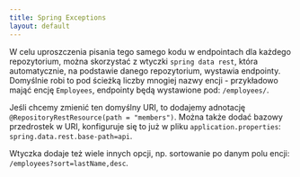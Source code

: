 ```yaml
---
title: Spring Exceptions
layout: default
---
```


W celu uproszczenia pisania tego samego kodu w endpointach dla każdego repozytorium, można skorzystać z wtyczki `spring data rest`, która automatycznie, na podstawie danego repozytorium, wystawia endpointy. Domyślnie robi to pod ścieżką liczby mnogiej nazwy encji - przykładowo mająć encję `Employees`, endpointy będą wystawione pod: `/employees/`. 

Jeśli chcemy zmienić ten domyślny URI, to dodajemy adnotację `@RepositoryRestResource(path = "members")`. Można także dodać bazowy przedrostek w URI, konfiguruje się to już w pliku `application.properties`: `spring.data.rest.base-path=api`. 

Wtyczka dodaje też wiele innych opcji, np. sortowanie po danym polu encji: `/employees?sort=lastName,desc`. 